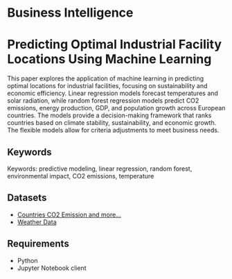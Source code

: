 # Business Intelligence
# Predicting Optimal Industrial Facility Locations Using Machine Learning

This paper explores the application of machine learning in predicting optimal locations for industrial facilities, focusing on sustainability and economic efficiency. Linear regression models forecast temperatures and solar radiation, while random forest regression models predict CO2 emissions, energy production, GDP, and population growth across European countries. The models provide a decision-making framework that ranks countries based on climate stability, sustainability, and economic growth. The flexible models allow for criteria adjustments to meet business needs.

## Keywords
Keywords: predictive modeling, linear regression, random forest, environmental impact, CO2 emissions, temperature

## Datasets
- [Countries CO2 Emission and more...](https://www.kaggle.com/datasets/lobosi/c02-emission-by-countrys-grouth-and-population)
- [Weather Data](https://data.open-power-system-data.org/weather_data/)

## Requirements
- Python
- Jupyter Notebook client
